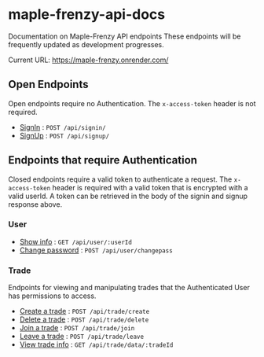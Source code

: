 # maple-frenzy-api-docs
Documentation on Maple-Frenzy API endpoints
These endpoints will be frequently updated as development progresses.

Current URL:
https://maple-frenzy.onrender.com/

## Open Endpoints

Open endpoints require no Authentication.
The `x-access-token` header is not required.

* [SignIn](signin.md) : `POST /api/signin/`
* [SignUp](signup.md) : `POST /api/signup/`

## Endpoints that require Authentication

Closed endpoints require a valid token to authenticate a request. The `x-access-token` header is required with a valid token that is encrypted with a valid userId. A token can be retrieved in the body of the signin and signup response above.

### User

* [Show info](user/get.md) : `GET /api/user/:userId`
* [Change password](user/changepass.md) : `POST /api/user/changepass`

### Trade

Endpoints for viewing and manipulating trades that the Authenticated User has permissions to access.

* [Create a trade](trade/create.md) : `POST /api/trade/create`
* [Delete a trade](trade/delete.md) : `POST /api/trade/delete`
* [Join a trade](trade/join.md) : `POST /api/trade/join`
* [Leave a trade](trade/leave.md) : `POST /api/trade/leave`
* [View trade info](trade/data.md) : `GET /api/trade/data/:tradeId`
